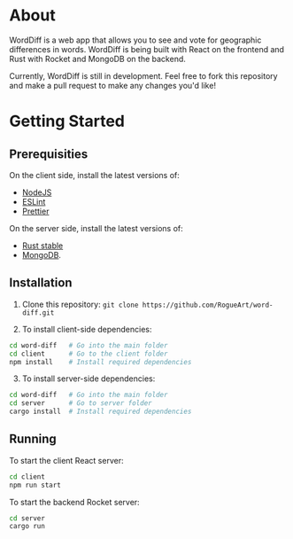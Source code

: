 # About

WordDiff is a web app that allows you to see and vote for geographic differences
in words. WordDiff is being built with React on the frontend and Rust with
Rocket and MongoDB on the backend.

Currently, WordDiff is still in development. Feel free to fork this repository
and make a pull request to make any changes you'd like!

# Getting Started

## Prerequisities

On the client side, install the latest versions of:

- [NodeJS](https://nodejs.org/en/download/)
- [ESLint](https://eslint.org/docs/user-guide/getting-started)
- [Prettier](https://prettier.io/docs/en/install.html)

On the server side, install the latest versions of:

- [Rust stable](https://www.rust-lang.org/tools/install)
- [MongoDB](https://docs.mongodb.com/manual/installation/).

## Installation

1. Clone this repository: `git clone https://github.com/RogueArt/word-diff.git`

2. To install client-side dependencies:

```bash
cd word-diff   # Go into the main folder
cd client      # Go to the client folder
npm install    # Install required dependencies
```

3. To install server-side dependencies:

```bash
cd word-diff   # Go into the main folder
cd server      # Go to server folder
cargo install  # Install required dependencies
```

## Running

To start the client React server:

```bash
cd client
npm run start
```

To start the backend Rocket server:

```bash
cd server
cargo run
```
